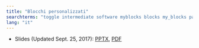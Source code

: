 ```yaml
---
title: "Blocchi personalizzati"
searchterms: "toggle intermediate software myblocks blocks my_blocks parameters parametres inputs outputs my_block_builder my_blocks_with_inputs/outputs"
lang: "it"
---
```

 <ul>

 <li class="ng-binding">Slides (Updated Sept. 25, 2017):
 <a href="translations/en-us/intermediate/Blocchi personalizzati.pptx">PPTX</a>,
 <a href="translations/en-us/intermediate/Blocchi personalizzati.pdf">PDF</a>
 </li>
 
 </ul>
